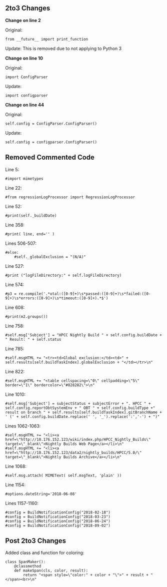 ## 2to3 Changes

**Change on line 2**

Original:
```
from __future__ import print_function
```
Update: This is removed due to not applying to Python 3

**Change on line 10**

Original:
```
import ConfigParser
```
Update:
```
import configparser
```

**Change on line 44**

Original:
```
self.config = ConfigParser.ConfigParser()
```
Update:
```
self.config = configparser.ConfigParser()
```

## Removed Commented Code

Line 5:
```
#import mimetypes
```

Line 22:
```
#from regressionLogProcessor import RegressionLogProcessor
```

Line 52:
```
#print(self._buildDate)
```

Line 358:
```
#print( line, end='' )
```

Lines 506-507:
```
#else:
    #self._globalExclusion = "(N/A)"
```
                    
Line 527:
```
#print ("logFileDirectory:" + self.logFileDirectory)
```

Line 574:
```
#p3 = re.compile('.*otal:([0-9]+)\s*passed:([0-9]+)\s*failed:([0-9]+)\s*errors:([0-9]+)\s*timeout:([0-9]+).*$')
```

Line 608:
```
#print(m2.groups())
```

Line 758:
```
#self.msg['Subject'] = "HPCC Nightly Build " + self.config.buildDate + " Result: " + self.status
```

Line 785:
```
#self.msgHTML += "<tr><td>Global exclusion:</td><td>" + self.results[self.buildTaskIndex].globalExclusion + "</td></tr>\n"
```

Line 822:
```
#self.msgHTML += "<table cellspacing=\"0\" cellpadding=\"5\" border=\"1\" bordercolor=\"#828282\">\n"
```

Line 1010:
```
#self.msg['Subject'] = subjectStatus + subjectError + ". HPCC " + self.config.reportObtSystemEnv + " OBT " + self.config.buildType +" result on branch " + self.results[self.buildTaskIndex].gitBranchName + ' (' + self.config.buildDate.replace(' ', '_').replace(':','-') + ")"
```

Lines 1062-1063:
```
#self.msgHTML += "<li><a href=\"http://10.176.152.123/wiki/index.php/HPCC_Nightly_Builds\" target=\"_blank\">Nightly Builds Web Page</a></li>\n"
#self.msgHTML += "<li><a href=\"http://10.176.152.123/data2/nightly_builds/HPCC/5.0/\" target=\"_blank\">Nightly Builds Archive</a></li>\n"
```
   
Line 1068:
```
#self.msg.attach( MIMEText( self.msgText, 'plain' )) 
```
         
Line 1154:
```
#options.dateString='2018-06-08'
```

Lines 1157-1160:
```
#config = BuildNotificationConfig("2018-02-18")
#config = BuildNotificationConfig("2018-03-23")
#config = BuildNotificationConfig("2018-06-24")
#config = BuildNotificationConfig("2018-09-02")
```
    
## Post 2to3 Changes

Added class and function for coloring:
```
class SpanMaker():
    @classmethod
    def makeSpan(cls, color, result):
        return "<span style=\"color:" + color + "\">" + result + "</span><br>\n"
```

